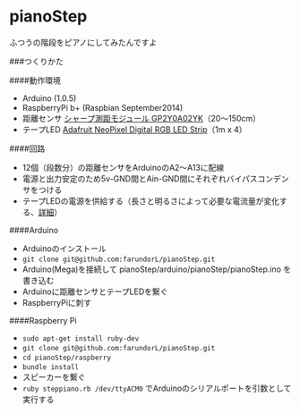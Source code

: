 pianoStep
=========

ふつうの階段をピアノにしてみたんですよ


###つくりかた

####動作環境
- Arduino (1.0.5)
- RaspberryPi b+ (Raspbian September2014)
- 距離センサ [シャープ測距モジュール GP2Y0A02YK](http://akizukidenshi.com/catalog/g/gI-03158/)（20〜150cm）
- テープLED [Adafruit NeoPixel Digital RGB LED Strip](http://www.adafruit.com/product/1461)（1m x 4）

####回路
- 12個（段数分）の距離センサをArduinoのA2〜A13に配線
- 電源と出力安定のため5v-GND間とAin-GND間にそれぞれバイパスコンデンサをつける
- テープLEDの電源を供給する（長さと明るさによって必要な電流量が変化する、[詳細](https://learn.adafruit.com/adafruit-neopixel-uberguide/power)）

####Arduino
- Arduinoのインストール
- `git clone git@github.com:farundorL/pianoStep.git`
- Arduino(Mega)を接続して pianoStep/arduino/pianoStep/pianoStep.ino を書き込む
- Arduinoに距離センサとテープLEDを繋ぐ
- RaspberryPiに刺す

####Raspberry Pi
- `sudo apt-get install ruby-dev`
- `git clone git@github.com:farundorL/pianoStep.git`
- `cd pianoStep/raspberry`
- `bundle install`
- スピーカーを繋ぐ
- `ruby steppiano.rb /dev/ttyACM0` でArduinoのシリアルポートを引数として実行する
